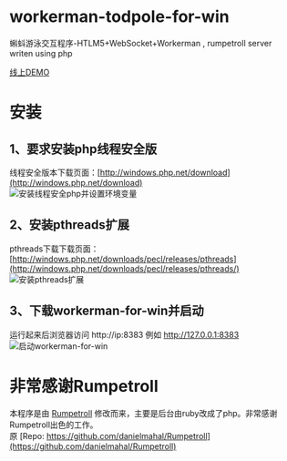 workerman-todpole-for-win
=================

蝌蚪游泳交互程序-HTLM5+WebSocket+Workerman , rumpetroll server writen using php  

[线上DEMO](http://kedou.workerman.net)  

安装
==============
## 1、要求安装php线程安全版
线程安全版本下载页面：[http://windows.php.net/download](http://windows.php.net/download)   
![安装线程安全php并设置环境变量](http://www.workerman.net/img/gif/install-php.gif)

## 2、安装pthreads扩展
pthreads下载下载页面： [http://windows.php.net/downloads/pecl/releases/pthreads](http://windows.php.net/downloads/pecl/releases/pthreads/)    
![安装pthreads扩展](http://www.workerman.net/img/gif/install-pthreads.gif)

## 3、下载workerman-for-win并启动
运行起来后浏览器访问 http://ip:8383 例如 http://127.0.0.1:8383
![启动workerman-for-win](http://www.workerman.net/img/gif/run-todpole-for-win.gif)


非常感谢Rumpetroll
===================
本程序是由 [Rumpetroll](http://rumpetroll.com) 修改而来，主要是后台由ruby改成了php。非常感谢Rumpetroll出色的工作。  
原 [Repo: https://github.com/danielmahal/Rumpetroll](https://github.com/danielmahal/Rumpetroll)
